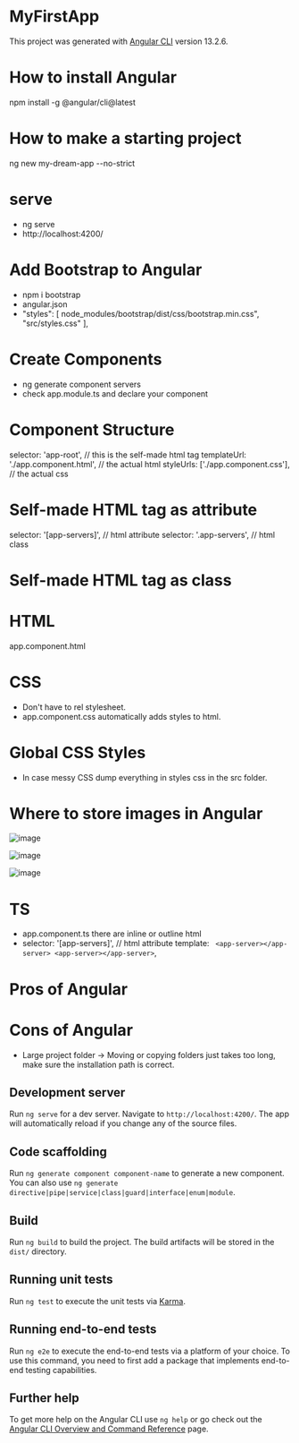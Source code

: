 # MyFirstApp

This project was generated with [Angular CLI](https://github.com/angular/angular-cli) version 13.2.6.

# How to install Angular

npm install -g @angular/cli@latest

# How to make a starting project

ng new my-dream-app --no-strict

# serve

- ng serve
- http://localhost:4200/

# Add Bootstrap to Angular

- npm i bootstrap
- angular.json
- "styles": [
  node_modules/bootstrap/dist/css/bootstrap.min.css",
  "src/styles.css"
  ],

# Create Components

- ng generate component servers
- check app.module.ts and declare your component

# Component Structure

selector: 'app-root', // this is the self-made html tag
templateUrl: './app.component.html', // the actual html
styleUrls: ['./app.component.css'], // the actual css

# Self-made HTML tag as attribute

selector: '[app-servers]', // html attribute
selector: '.app-servers', // html class

# Self-made HTML tag as class

# HTML

app.component.html

# CSS

- Don't have to rel stylesheet.
- app.component.css automatically adds styles to html.

# Global CSS Styles

- In case messy CSS dump everything in styles css in the src folder.

# Where to store images in Angular

![image](https://user-images.githubusercontent.com/34915099/157987109-10236904-4f75-437b-a5bb-d302db60f9b8.png)

![image](https://user-images.githubusercontent.com/34915099/157987536-80bb3c9f-a3d3-4714-82e0-5de9d4cb4b94.png)

![image](https://user-images.githubusercontent.com/34915099/157987558-78541b2b-fc54-4e42-9ffb-a5d94eb72b16.png)

# TS

- app.component.ts there are inline or outline html
- selector: '[app-servers]', // html attribute
  template: ` <app-server></app-server> <app-server></app-server>`,

# Pros of Angular

# Cons of Angular

- Large project folder -> Moving or copying folders just takes too long, make sure the installation path is correct.

## Development server

Run `ng serve` for a dev server. Navigate to `http://localhost:4200/`. The app will automatically reload if you change any of the source files.

## Code scaffolding

Run `ng generate component component-name` to generate a new component. You can also use `ng generate directive|pipe|service|class|guard|interface|enum|module`.

## Build

Run `ng build` to build the project. The build artifacts will be stored in the `dist/` directory.

## Running unit tests

Run `ng test` to execute the unit tests via [Karma](https://karma-runner.github.io).

## Running end-to-end tests

Run `ng e2e` to execute the end-to-end tests via a platform of your choice. To use this command, you need to first add a package that implements end-to-end testing capabilities.

## Further help

To get more help on the Angular CLI use `ng help` or go check out the [Angular CLI Overview and Command Reference](https://angular.io/cli) page.
